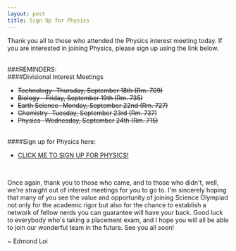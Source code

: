 ```yaml
---
layout: post
title: Sign Up for Physics
---
```



Thank you all to those who attended the Physics interest meeting today. If you are interested in joining Physics, please sign up using the link below.
<br><br>

###REMINDERS:
<br>
####Divisional Interest Meetings

- <del>Technology- Thursday, September 18th (Rm. 709)</del>
- <del>Biology - Friday, September 19th (Rm. 735)</del>
- <del>Earth Science- Monday, September 22nd (Rm. 727)</del>
- <del>Chemistry- Tuesday, September 23rd (Rm. 737)</del>
- <del>Physics- Wednesday, September 24th (Rm. 715)</del>

<br>
####Sign up for Physics here:

- <a href="http://stuyscioly.github.io/physicssignup" target=_blank>CLICK ME TO SIGN UP FOR PHYSICS!</a>

<br>

Once again, thank you to those who came, and to those who didn't, well, we're straight out of interest meetings for you to go to. I'm sincerely hoping that many of you see the value and opportunity of joining Science Olympiad not only for the academic rigor but also for the chance to establish a network of fellow nerds you can guarantee will have your back. Good luck to everybody who's taking a placement exam, and I hope you will all be able to join our wonderful team in the future. See you all soon!

~ Edmond Loi
